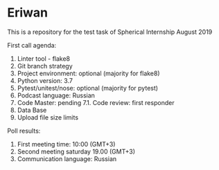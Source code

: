 # Eriwan
This is a repository for the test task of Spherical Internship August 2019

First call agenda:
1. Linter tool - flake8
2. Git branch strategy
3. Project environment: optional (majority for flake8)
4. Python version: 3.7
5. Pytest/unitest/nose: optional (majority for pytest)
6. Podcast language: Russian 
7. Code Master: pending
7.1. Code review: first responder
8. Data Base
9. Upload file size limits 

Poll results:
1. First meeting time: 10:00 (GMT+3)
2. Second meeting saturday 19.00 (GMT+3)
2. Communication language: Russian
